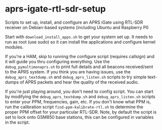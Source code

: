 # aprs-igate-rtl-sdr-setup
Scripts to set up, install, and configure an APRS iGate using RTL-SDR receiver on Debian-based systems (including Ubuntu and Raspberry PI)



Start with `download_install_apps.sh` to get your system set up.  It needs to run as root (use sudo) so it can install the applications and configure kernel modules.

If you're a HAM, skip to running the configure script (requires callsign) <filename TBD> and it will guide you thru configuring everything.  Use the `debug_pymultimonaprs.sh` to print full details and all beacons received/sent to the APRS system.  If you think you are having issues, use the `debug_aprs_textdump.sh` and `debug_aprs_listen.sh` scripts to try simple text-dumps of APRS packets and hear the quality of the received audio.

If you're just playing around, you don't need to config script.  You can start by modifying the `debug_aprs_textdump.sh` and `debug_aprs_listen.sh` scripts to enter your PPM, frequencies, gain, etc.  If you don't know what PPM is, run the calibration script `find-ppm-kalibrate-rtl.sh` to determine the proper PPM offset for your particular RTL-SDR.  Note, by default the script is set to lock onto GSM850 base stations, this can be configured in variables in the script.
